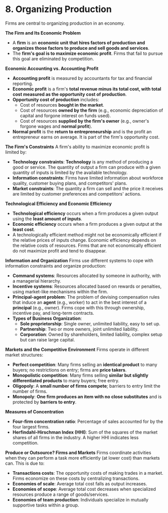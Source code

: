 # 8. Organizing Production

Firms are central to organizing production in an economy.

**The Firm and Its Economic Problem**

- A **firm** is an **economic unit that hires factors of production and organizes those factors to produce and sell goods and services**.
- The **firm's goal is to maximize economic profit**. Firms that fail to pursue this goal are eliminated by competition.

**Economic Accounting vs. Accounting Profit**

- **Accounting profit** is measured by accountants for tax and financial reporting.
- **Economic profit** is a firm's **total revenue minus its total cost, with total cost measured as the opportunity cost of production**.
- **Opportunity cost of production** includes:
    - Cost of resources **bought in the market**.
    - Cost of resources **owned by the firm** (e.g., economic depreciation of capital and forgone interest on funds used).
    - Cost of resources **supplied by the firm's owner** (e.g., owner's forgone wages and **normal profit**).
- **Normal profit** is the **return to entrepreneurship** and is the profit an entrepreneur earns on average. It is part of the firm's opportunity cost.

**The Firm's Constraints**
A firm's ability to maximize economic profit is limited by:

- **Technology constraints**: **Technology** is any method of producing a good or service. The quantity of output a firm can produce with a given quantity of inputs is limited by the available technology.
- **Information constraints**: Firms have limited information about workforce quality, customer buying plans, and competitors' plans.
- **Market constraints**: The quantity a firm can sell and the price it receives are limited by customer preferences and competitors' actions.

**Technological Efficiency and Economic Efficiency**

- **Technological efficiency** occurs when a firm produces a given output using the **least amount of inputs**.
- **Economic efficiency** occurs when a firm produces a given output at the **least cost**.
- A technologically efficient method might not be economically efficient if the relative prices of inputs change. Economic efficiency depends on the relative costs of resources. Firms that are not economically efficient do not maximize profit and tend to disappear.

**Information and Organization**
Firms use different systems to cope with information constraints and organize production:

- **Command systems**: Resources allocated by someone in authority, with a managerial hierarchy.
- **Incentive systems**: Resources allocated based on rewards or penalties, using market-like mechanisms within the firm.
- **Principal-agent problem**: The problem of devising compensation rules that induce an **agent** (e.g., worker) to act in the best interest of a **principal** (e.g., owner). Firms cope with this through ownership, incentive pay, and long-term contracts.
- **Types of Business Organization**:
    - **Sole proprietorship**: Single owner, unlimited liability, easy to set up.
    - **Partnership**: Two or more owners, joint unlimited liability.
    - **Corporation**: Owned by shareholders, limited liability, complex setup but can raise large capital.

**Markets and the Competitive Environment**
Firms operate in different market structures:

- **Perfect competition**: Many firms selling an **identical product** to many buyers; no restrictions on entry; firms are **price takers**.
- **Monopolistic competition**: Many firms selling **similar but slightly differentiated products** to many buyers; free entry.
- **Oligopoly**: A **small number of firms compete**; barriers to entry limit the number of firms.
- **Monopoly**: **One firm produces an item with no close substitutes** and is protected by **barriers to entry**.

**Measures of Concentration**

- **Four-firm concentration ratio**: Percentage of sales accounted for by the four largest firms.
- **Herfindahl-Hirschman Index (HHI)**: Sum of the squares of the market shares of all firms in the industry. A higher HHI indicates less competition.

**Produce or Outsource? Firms and Markets**
Firms coordinate activities when they can perform a task more efficiently (at lower cost) than markets can. This is due to:

- **Transactions costs**: The opportunity costs of making trades in a market. Firms economize on these costs by centralizing transactions.
- **Economies of scale**: Average total cost falls as output increases.
- **Economies of scope**: Average total cost decreases when specialized resources produce a range of goods/services.
- **Economies of team production**: Individuals specialize in mutually supportive tasks within a group. 